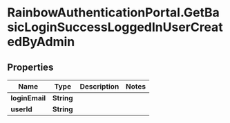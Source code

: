 # RainbowAuthenticationPortal.GetBasicLoginSuccessLoggedInUserCreatedByAdmin

## Properties

Name | Type | Description | Notes
------------ | ------------- | ------------- | -------------
**loginEmail** | **String** |  | 
**userId** | **String** |  | 


